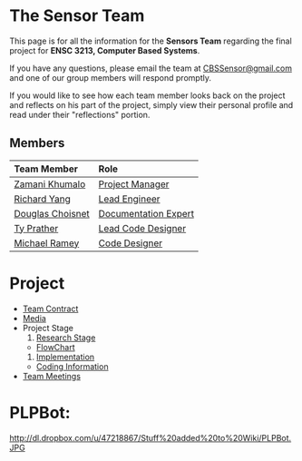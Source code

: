 # The Sensor Team #

This page is for all the information for the **Sensors Team** regarding the final project for **ENSC 3213, Computer Based Systems**.

If you have any questions, please email the team at CBSSensor@gmail.com and one of our group members will respond promptly.

If you would like to see how each team member looks back on the project and reflects on his part of the project, simply view their personal profile and read under their "reflections" portion.

## Members ##

|Team Member| Role|
|:----------|:----|
| [Zamani Khumalo](ZamaniKhumalo.md) | [Project Manager](http://en.wikipedia.org/wiki/Project_manager)|
| [Richard Yang](RichardYang.md) | [Lead Engineer](http://en.wikipedia.org/wiki/Project_engineer)|
| [Douglas Choisnet](DouglasChoisnet.md) | [Documentation Expert](http://www.techwriter.com.au/news/whatisdocspec.htm)|
| [Ty Prather](TyPrather.md) | [Lead Code Designer](http://dictionary.reference.com/browse/programmer)|
| [Michael Ramey](MichaelRamey.md) | [Code Designer](http://dictionary.reference.com/browse/programmer)|




# Project #

  * [Team Contract](TeamContract.md)
  * [Media ](Media1.md)
  * Project Stage
    1. [Research Stage](ResearchStage.md)
      * [FlowChart](FlowChart.md)
    1. [Implementation](Implementation.md)
      * [Coding Information](Coding.md)
  * [Team Meetings](TeamMeetings.md)

# PLPBot: #

http://dl.dropbox.com/u/47218867/Stuff%20added%20to%20Wiki/PLPBot.JPG